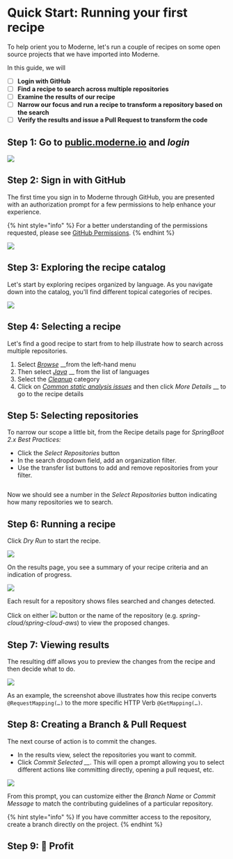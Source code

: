 # Quick Start: Running your first recipe

To help orient you to Moderne, let's run a couple of recipes on some open source projects that we have imported into Moderne.

In this guide, we will

* [ ] **Login with GitHub**
* [ ] **Find a recipe to search across multiple repositories**
* [ ] **Examine the results of our recipe**
* [ ] **Narrow our focus and run a recipe to transform a repository based on the search**
* [ ] **Verify the results and issue a Pull Request to transform the code**

## Step 1: Go to [public.moderne.io](https://public.moderne.io/) and _login_

__![](<../.gitbook/assets/image (16) (1).png>)__

## Step 2: Sign in with GitHub

The first time you sign in to Moderne through GitHub, you are presented with an authorization prompt for a few permissions to help enhance your experience.

{% hint style="info" %}
For a better understanding of the permissions requested, please see [GitHub Permissions](../references/github-permissions.md#oauth-permission).
{% endhint %}

![](../.gitbook/assets/authentication-github-signin.png)

## Step 3: Exploring the recipe catalog

Let's start by exploring recipes organized by language. As you navigate down into the catalog, you'll find different topical categories of recipes.

![](<../.gitbook/assets/image (14).png>)

## Step 4: Selecting a recipe

Let's find a good recipe to start from to help illustrate how to search across multiple repositories.

1. Select [_Browse_](https://app.moderne.io/browse) \_\_from the left-hand menu
2. Then select [_Java_](https://app.moderne.io/recipes/org.openrewrite.java) \_\_ from the list of languages
3. Select the [_Cleanup_](https://app.moderne.io/catalog/org.openrewrite.java.cleanup) category
4. Click on [_Common static analysis issues_](https://app.moderne.io/recipes/org.openrewrite.java.cleanup.CommonStaticAnalysis) and then click _More Details_ \_\_ to go to the recipe details

## Step 5: Selecting repositories

To narrow our scope a little bit, from the Recipe details page for _SpringBoot 2.x Best Practices:_

* Click the _Select Repositories_ button
* In the search dropdown field, add an organization filter.
* Use the transfer list buttons to add and remove repositories from your filter.

<img src="../.gitbook/assets/image (15).png" alt="" data-size="original">

Now we should see a number in the _Select Repositories_ button indicating how many repositories we to search.

## Step 6: Running a recipe

Click _Dry Run_ to start the recipe.

![](<../.gitbook/assets/image (11) (1).png>)

On the results page, you see a summary of your recipe criteria and an indication of progress.

![](<../.gitbook/assets/image (12).png>)

Each result for a repository shows files searched and changes detected.

Click on either ![](../.gitbook/assets/diff-button.png) button or the name of the repository (e.g. _spring-cloud/spring-cloud-aws_) to view the proposed changes.

## Step 7: Viewing results

The resulting diff allows you to preview the changes from the recipe and then decide what to do.

![](<../.gitbook/assets/image (17).png>)

As an example, the screenshot above illustrates how this recipe converts `@RequestMapping(…)` to the more specific HTTP Verb `@GetMapping(…)`.

## Step 8: Creating a Branch & Pull Request

The next course of action is to commit the changes.

* In the results view, select the repositories you want to commit.
* Click _Commit Selected \_\__. This will open a prompt allowing you to select different actions like committing directly, opening a pull request, etc.

![](<../.gitbook/assets/image (18).png>)

From this prompt, you can customize either the _Branch Name_ or _Commit Message_ to match the contributing guidelines of a particular repository.

{% hint style="info" %}
If you have committer access to the repository, create a branch directly on the project.
{% endhint %}

## Step 9: 🎉 Profit
